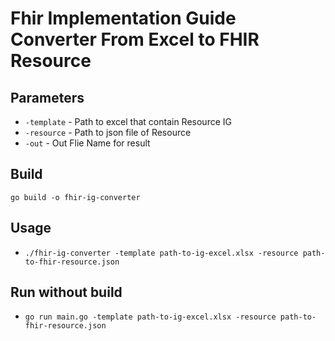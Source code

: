 # Fhir Implementation Guide Converter From Excel to FHIR Resource

## Parameters
- `-template` - Path to excel that contain Resource IG
- `-resource` - Path to json file of Resource
- `-out` - Out Flie Name for result

## Build

```
go build -o fhir-ig-converter
```

## Usage
- `./fhir-ig-converter -template path-to-ig-excel.xlsx -resource path-to-fhir-resource.json`

## Run without build
- `go run main.go -template path-to-ig-excel.xlsx -resource path-to-fhir-resource.json`

